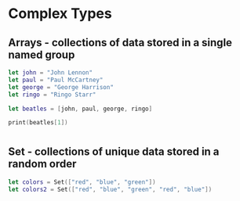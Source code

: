 # Complex Types
## Arrays - collections of data stored in a single named group
```Swift
let john = "John Lennon"
let paul = "Paul McCartney"
let george = "George Harrison"
let ringo = "Ringo Starr"

let beatles = [john, paul, george, ringo]

print(beatles[1])
```
#
## Set - collections of unique data stored in a random order
```Swift
let colors = Set(["red", "blue", "green"])
let colors2 = Set(["red", "blue", "green", "red", "blue"])
```
